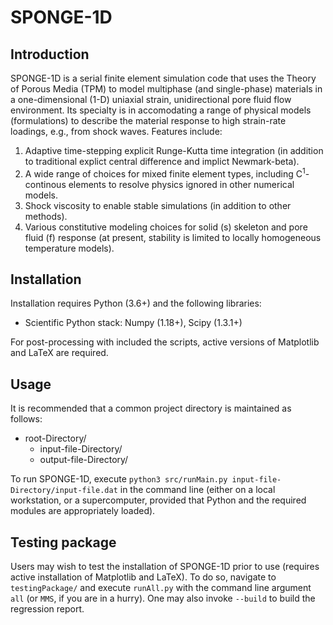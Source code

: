 # SPONGE-1D

## Introduction

SPONGE-1D is a serial finite element simulation code that uses the Theory of Porous Media (TPM) to model multiphase (and single-phase) materials in a one-dimensional (1-D) uniaxial strain, unidirectional pore fluid flow environment. Its specialty is in accomodating a range of physical models (formulations) to describe the material response to high strain-rate loadings, e.g., from shock waves. Features include:

1. Adaptive time-stepping explicit Runge-Kutta time integration (in addition to traditional explict central difference and implict Newmark-beta).
2. A wide range of choices for mixed finite element types, including C<sup>1</sup>-continous elements to resolve physics ignored in other numerical models.
3. Shock viscosity to enable stable simulations (in addition to other methods).
4. Various constitutive modeling choices for solid (s) skeleton and pore fluid (f) response (at present, stability is limited to locally homogeneous temperature models).

## Installation

Installation requires Python (3.6+) and the following libraries:
* Scientific Python stack: Numpy (1.18+), Scipy (1.3.1+)

For post-processing with included the scripts, active versions of Matplotlib and LaTeX are required.

## Usage

It is recommended that a common project directory is maintained as follows:
* root-Directory/
  * input-file-Directory/
  * output-file-Directory/

To run SPONGE-1D, execute
`python3 src/runMain.py input-file-Directory/input-file.dat`
in the command line (either on a local workstation, or a supercomputer, provided that Python and the required modules are appropriately loaded).

## Testing package

Users may wish to test the installation of SPONGE-1D prior to use (requires active installation of Matplotlib and LaTeX). To do so, navigate to `testingPackage/` and execute `runAll.py` with the command line argument `all` (or `MMS`, if you are in a hurry). One may also invoke `--build` to build the regression report.
